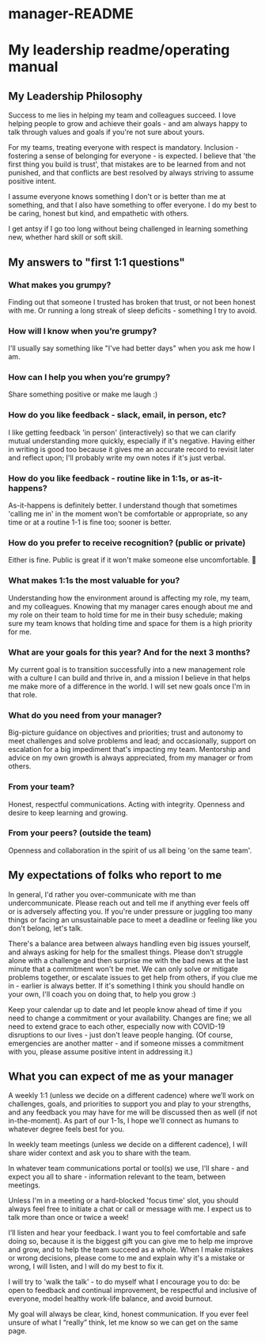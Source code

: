# manager-README

# My leadership readme/operating manual

## My Leadership Philosophy

Success to me lies in helping my team and colleagues succeed. I love helping people to grow and achieve their goals - and am always happy to talk through values and goals if you're not sure about yours. 

For my teams, treating everyone with respect is mandatory. Inclusion - fostering a sense of belonging for everyone - is expected. I believe that 'the first thing you build is trust', that mistakes are to be learned from and not punished, and that conflicts are best resolved by always striving to assume positive intent. 

I assume everyone knows something I don't or is better than me at something, and that I also have something to offer everyone. I do my best to be caring, honest but kind, and empathetic with others. 

I get antsy if I go too long without being challenged in learning something new, whether hard skill or soft skill. 

## My answers to "first 1:1 questions"

### What makes you grumpy?

Finding out that someone I trusted has broken that trust, or not been honest with me. 
Or running a long streak of sleep deficits - something I try to avoid.

### How will I know when you’re grumpy?

I'll usually say something like "I've had better days" when you ask me how I am.

### How can I help you when you’re grumpy?

Share something positive or make me laugh :)

### How do you like feedback - slack, email, in person, etc?

I like getting feedback 'in person' (interactively) so that we can clarify mutual understanding more quickly, especially if it's negative. Having either in writing is good too because it gives me an accurate record to revisit later and reflect upon; I'll probably write my own notes if it's just verbal.

### How do you like feedback - routine like in 1:1s, or as-it-happens?

As-it-happens is definitely better. I understand though that sometimes 'calling me in' in the moment won't be comfortable or appropriate, so any time or at a routine 1-1 is fine too; sooner is better.

### How do you prefer to receive recognition? (public or private)

Either is fine. Public is great if it won't make someone else uncomfortable. 🎉

### What makes 1:1s the most valuable for you?

Understanding how the environment around is affecting my role, my team, and my colleagues. Knowing that my manager cares enough about me and my role on their team to hold time for me in their busy schedule; making sure my team knows that holding time and space for them is a high priority for me.

### What are your goals for this year? And for the next 3 months?

My current goal is to transition successfully into a new management role with a culture I can build and thrive in, and a mission I believe in that helps me make more of a difference in the world. I will set new goals once I'm in that role.

### What do you need from your manager?

Big-picture guidance on objectives and priorities; trust and autonomy to meet challenges and solve problems and lead; and occasionally, support on escalation for a big impediment that's impacting my team. Mentorship and advice on my own growth is always appreciated, from my manager or from others.

### From your team?

Honest, respectful communications. Acting with integrity. Openness and desire to keep learning and growing.

### From your peers? (outside the team)

Openness and collaboration in the spirit of us all being 'on the same team'.

## My expectations of folks who report to me

In general, I'd rather you over-communicate with me than undercommunicate. Please reach out and tell me if anything ever feels off or is adversely affecting you. If you're under pressure or juggling too many things or facing an unsustainable pace to meet a deadline or feeling like you don't belong, let's talk. 

There's a balance area between always handling even big issues yourself, and always asking for help for the smallest things. Please don't struggle alone with a challenge and then surprise me with the bad news at the last minute that a commitment won't be met. We can only solve or mitigate problems together, or escalate issues to get help from others, if you clue me in - earlier is always better. If it's something I think you should handle on your own, I'll coach you on doing that, to help you grow :) 

Keep your calendar up to date and let people know ahead of time if you need to change a commitment or your availability. Changes are fine; we all need to extend grace to each other, especially now with COVID-19 disruptions to our lives - just don't leave people hanging. (Of course, emergencies are another matter - and if someone misses a commitment with you, please assume positive intent in addressing it.) 

## What you can expect of me as your manager

A weekly 1:1 (unless we decide on a different cadence) where we’ll work on challenges, goals, and priorities to support you and play to your strengths, and any feedback you may have for me will be discussed then as well (if not in-the-moment). As part of our 1-1s, I hope we'll connect as humans to whatever degree feels best for you. 

In weekly team meetings (unless we decide on a different cadence), I will share wider context and ask you to share with the team. 
    
In whatever team communications portal or tool(s) we use, I'll share - and expect you all to share - information relevant to the team, between meetings.
    
Unless I'm in a meeting or a hard-blocked 'focus time' slot, you should always feel free to initiate a chat or call or message with me. I expect us to talk more than once or twice a week!

I’ll listen and hear your feedback. I want you to feel comfortable and safe doing so, because it is the biggest gift you can give me to help me improve and grow, and to help the team succeed as a whole. When I make mistakes or wrong decisions, please come to me and explain why it's a mistake or wrong, I will listen, and I will do my best to fix it.

I will try to 'walk the talk' - to do myself what I encourage you to do: be open to feedback and continual improvement, be respectful and inclusive of everyone, model healthy work-life balance, and avoid burnout.

My goal will always be clear, kind, honest communication. If you ever feel unsure of what I “really” think, let me know so we can get on the same page.
